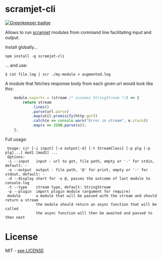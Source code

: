 # scramjet-cli

[![Greenkeeper badge](https://badges.greenkeeper.io/signicode/scramjet-cli.svg)](https://greenkeeper.io/)

Allows to run [scramjet](https://www.npmjs.com/package/scramjet) modules from command line facilitating input and output.

Install globally...

    npm install -g scramjet-cli

... and use:

    $ cat file.log | scr ./my-module > augmented.log


A module that fetches response body from each given url would look like this:

```javascript
    module.exports = (stream /* assumes StringStream */) => {
        return stream
            .lines()
            .parse(url.parse)
            .map(util.promisify(http.get))
            .catch(e => console.warn("Error in stream", e.stack))
            .map(x => JSON.parse(x));
    };
```

Full usage:

     Usage: sjr [-i input] [-o output|-d] [-t StreamClass] [-p plg [-p plg]...] mod1 [mod2] ...
     Options:
     -i --input   input - url to get, file path, empty or '-' for stdin, default: -
     -o --output  output - file path, '@' for print, empty or '-' for stdout, default: -
     -d --display short for -o @, passes the outcome of last module to console.log
     -t --type    stream type, default: StringStream
     -p --plugin  import plugin module (argument for require)
     module       a module that will be passed with the stream and should return a stream
                  the module should return an async function that will be called
                  the async function will then be awaited and passed to then next

# License

MIT - [see LICENSE](./LICENSE)
